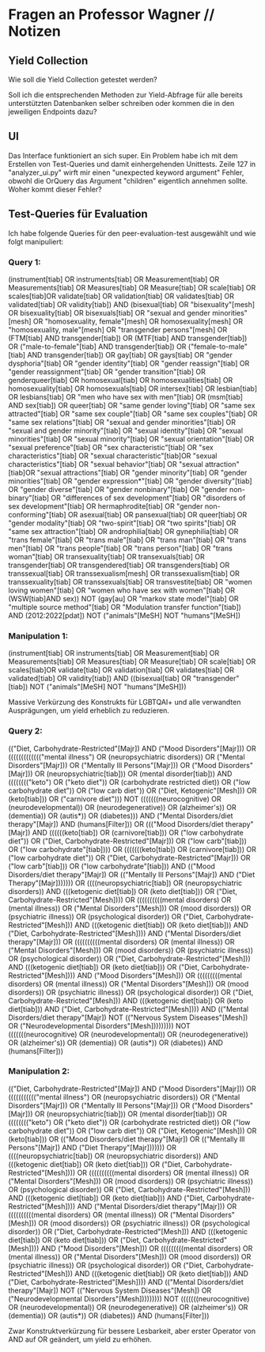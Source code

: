 # Fragen an Professor Wagner // Notizen

## Yield Collection
Wie soll die Yield Collection getestet werden? 

Soll ich die entsprechenden Methoden zur Yield-Abfrage für alle bereits unterstützten Datenbanken selber schreiben oder kommen die in den jeweiligen Endpoints dazu?

## UI
Das Interface funktioniert an sich super. Ein Problem habe ich mit dem Erstellen von Test-Queries und damit einhergehenden Unittests. Zeile 127 in "analyzer_ui.py" wirft mir einen "unexpected keyword argument" Fehler, obwohl die 
OrQuery das Argument "children" eigentlich annehmen sollte. Woher kommt dieser Fehler?

## Test-Queries für Evaluation
Ich habe folgende Queries für den peer-evaluation-test ausgewählt und wie folgt manipuliert:


### Query 1: 
(instrument[tiab] OR instruments[tiab] OR Measurement[tiab] OR Measurements[tiab] OR Measures[tiab] OR Measure[tiab] OR scale[tiab] OR scales[tiab]OR validate[tiab] OR validation[tiab] OR validates[tiab] OR validated[tiab] OR validity[tiab]) AND (bisexual[tiab] OR "bisexuality"[mesh] OR bisexuality[tiab] OR bisexuals[tiab] OR "sexual and gender minorities"[mesh] OR "homosexuality, female"[mesh] OR homosexuality[mesh] OR "homosexuality, male"[mesh] OR "transgender persons"[mesh] OR (FTM[tiab] AND transgender[tiab]) OR (MTF[tiab] AND transgender[tiab]) OR ("male-to-female"[tiab] AND transgender[tiab]) OR ("female-to-male"[tiab] AND transgender[tiab]) OR gay[tiab] OR gays[tiab] OR "gender dysphoria"[tiab] OR "gender identity"[tiab] OR "gender reassign"[tiab] OR "gender reassignment"[tiab] OR "gender transition"[tiab] OR genderqueer[tiab] OR homosexual[tiab] OR homosexualities[tiab] OR homosexuality[tiab] OR homosexuals[tiab] OR intersex[tiab] OR lesbian[tiab] OR lesbians[tiab] OR "men who have sex with men"[tiab] OR (msm[tiab] AND sex[tiab]) OR queer[tiab] OR "same gender loving"[tiab] OR "same sex attracted"[tiab] OR "same sex couple"[tiab] OR "same sex couples"[tiab] OR "same sex relations"[tiab] OR "sexual and gender minorities"[tiab] OR "sexual and gender minority"[tiab] OR "sexual identity"[tiab] OR "sexual minorities"[tiab] OR "sexual minority"[tiab] OR "sexual orientation"[tiab] OR "sexual preference"[tiab] OR "sex characteristic"[tiab] OR "sex characteristics"[tiab] OR "sexual characteristic"[tiab]OR "sexual characteristics"[tiab] OR "sexual behavior"[tiab] OR "sexual attraction"[tiab]OR "sexual attractions"[tiab] OR "gender minority"[tiab] OR "gender minorities"[tiab] OR "gender expression*"[tiab] OR "gender diversity"[tiab] OR "gender diverse"[tiab] OR "gender nonbinary"[tiab] OR "gender non-binary"[tiab] OR "differences of sex development"[tiab] OR "disorders of sex development"[tiab] OR hermaphrodite[tiab] OR "gender non-conforming"[tiab] OR asexual[tiab] OR pansexual[tiab] OR queer[tiab] OR "gender modality"[tiab] OR "two-spirit"[tiab] OR "two spirits"[tiab] OR "same sex attraction"[tiab] OR androphilia[tiab] OR gynephilia[tiab] OR "trans female"[tiab] OR "trans male"[tiab] OR "trans man"[tiab] OR "trans men"[tiab] OR "trans people"[tiab] OR "trans person"[tiab] OR "trans woman"[tiab] OR transexuality[tiab] OR transexuals[tiab] OR transgender[tiab] OR transgendered[tiab] OR transgenders[tiab] OR transsexual[tiab] OR transsexualism[mesh] OR transsexualism[tiab] OR transsexuality[tiab] OR transsexuals[tiab] OR transvestite[tiab] OR "women loving women"[tiab] OR "women who have sex with women"[tiab] OR (WSW[tiab]AND sex)) NOT (gay[au] OR "markov state model"[tiab] OR "multiple source method"[tiab] OR "Modulation transfer function"[tiab]) AND (2012:2022[pdat]) NOT ("animals"[MeSH] NOT "humans"[MeSH])
    
### Manipulation 1:
(instrument[tiab] OR instruments[tiab] OR Measurement[tiab] OR Measurements[tiab] OR Measures[tiab] OR Measure[tiab] OR scale[tiab] OR scales[tiab]OR validate[tiab] OR validation[tiab] OR validates[tiab] OR validated[tiab] OR validity[tiab]) AND ((bisexual[tiab] OR "transgender"[tiab]) NOT ("animals"[MeSH] NOT "humans"[MeSH]))

Massive Verkürzung des Konstrukts für LGBTQAI+ und alle verwandten Ausprägungen, um yield erheblich zu reduzieren.

### Query 2:
(("Diet, Carbohydrate-Restricted"[Majr]) AND ("Mood Disorders"[Majr])) OR ((((((((((((("mental illness") OR (neuropsychiatric disorders)) OR ("Mental Disorders"[Majr])) OR ("Mentally Ill Persons"[Majr])) OR ("Mood Disorders"[Majr])) OR (neuropsychiatric[tiab])) OR (mental disorder[tiab])) AND (((((((("keto") OR ("keto diet")) OR (carbohydrate restricted diet)) OR ("low carbohydrate diet")) OR ("low carb diet")) OR ("Diet, Ketogenic"[Mesh])) OR (keto[tiab])) OR ("carnivore diet"))) NOT (((((((neurocognitive) OR (neurodevelopmental)) OR (neurodegenerative)) OR (alzheimer's)) OR (dementia)) OR (autis*)) OR (diabetes))) AND ("Mental Disorders/diet therapy"[Majr]) AND (humans[Filter])) OR ((("Mood Disorders/diet therapy"[Majr]) AND ((((((keto[tiab]) OR (carnivore[tiab])) OR ("low carbohydrate diet")) OR ("Diet, Carbohydrate-Restricted"[Majr])) OR ("low carb"[tiab])) OR ("low carbohydrate"[tiab]))) OR (((((((keto[tiab]) OR (carnivore[tiab])) OR ("low carbohydrate diet")) OR ("Diet, Carbohydrate-Restricted"[Majr])) OR ("low carb"[tiab])) OR ("low carbohydrate"[tiab])) AND (("Mood Disorders/diet therapy"[Majr]) OR (("Mentally Ill Persons"[Majr]) AND ("Diet Therapy"[Majr])))))) OR ((((neuropsychiatric[tiab]) OR (neuropsychiatric disorders)) AND (((ketogenic diet[tiab]) OR (keto diet[tiab])) OR ("Diet, Carbohydrate-Restricted"[Mesh]))) OR ((((((((((mental disorders) OR (mental illness)) OR ("Mental Disorders"[Mesh])) OR (mood disorders)) OR (psychiatric illness)) OR (psychological disorder)) OR ("Diet, Carbohydrate-Restricted"[Mesh])) AND (((ketogenic diet[tiab]) OR (keto diet[tiab])) AND ("Diet, Carbohydrate-Restricted"[Mesh]))) AND ("Mental Disorders/diet therapy"[Majr])) OR ((((((((((mental disorders) OR (mental illness)) OR ("Mental Disorders"[Mesh])) OR (mood disorders)) OR (psychiatric illness)) OR (psychological disorder)) OR ("Diet, Carbohydrate-Restricted"[Mesh])) AND (((ketogenic diet[tiab]) OR (keto diet[tiab])) OR ("Diet, Carbohydrate-Restricted"[Mesh]))) AND ("Mood Disorders"[Mesh])) OR (((((((((mental disorders) OR (mental illness)) OR ("Mental Disorders"[Mesh])) OR (mood disorders)) OR (psychiatric illness)) OR (psychological disorder)) OR ("Diet, Carbohydrate-Restricted"[Mesh])) AND (((ketogenic diet[tiab]) OR (keto diet[tiab])) AND ("Diet, Carbohydrate-Restricted"[Mesh]))) AND (("Mental Disorders/diet therapy"[Majr]) NOT (("Nervous System Diseases"[Mesh]) OR ("Neurodevelopmental Disorders"[Mesh])))))))) NOT (((((((neurocognitive) OR (neurodevelopmental)) OR (neurodegenerative)) OR (alzheimer's)) OR (dementia)) OR (autis*)) OR (diabetes)) AND (humans[Filter]))

### Manipulation 2:
(("Diet, Carbohydrate-Restricted"[Majr]) AND ("Mood Disorders"[Majr])) OR ((((((((((("mental illness") OR (neuropsychiatric disorders)) OR ("Mental Disorders"[Majr])) OR ("Mentally Ill Persons"[Majr])) OR ("Mood Disorders"[Majr])) OR (neuropsychiatric[tiab])) OR (mental disorder[tiab])) OR (((((((("keto") OR ("keto diet")) OR (carbohydrate restricted diet)) OR ("low carbohydrate diet")) OR ("low carb diet")) OR ("Diet, Ketogenic"[Mesh])) OR (keto[tiab])) OR (("Mood Disorders/diet therapy"[Majr]) OR (("Mentally Ill Persons"[Majr]) AND ("Diet Therapy"[Majr])))))) OR ((((neuropsychiatric[tiab]) OR (neuropsychiatric disorders)) AND (((ketogenic diet[tiab]) OR (keto diet[tiab])) OR ("Diet, Carbohydrate-Restricted"[Mesh]))) OR ((((((((((mental disorders) OR (mental illness)) OR ("Mental Disorders"[Mesh])) OR (mood disorders)) OR (psychiatric illness)) OR (psychological disorder)) OR ("Diet, Carbohydrate-Restricted"[Mesh])) AND (((ketogenic diet[tiab]) OR (keto diet[tiab])) AND ("Diet, Carbohydrate-Restricted"[Mesh]))) AND ("Mental Disorders/diet therapy"[Majr])) OR ((((((((((mental disorders) OR (mental illness)) OR ("Mental Disorders"[Mesh])) OR (mood disorders)) OR (psychiatric illness)) OR (psychological disorder)) OR ("Diet, Carbohydrate-Restricted"[Mesh])) AND (((ketogenic diet[tiab]) OR (keto diet[tiab])) OR ("Diet, Carbohydrate-Restricted"[Mesh]))) AND ("Mood Disorders"[Mesh])) OR (((((((((mental disorders) OR (mental illness)) OR ("Mental Disorders"[Mesh])) OR (mood disorders)) OR (psychiatric illness)) OR (psychological disorder)) OR ("Diet, Carbohydrate-Restricted"[Mesh])) AND (((ketogenic diet[tiab]) OR (keto diet[tiab])) AND ("Diet, Carbohydrate-Restricted"[Mesh]))) AND (("Mental Disorders/diet therapy"[Majr]) NOT (("Nervous System Diseases"[Mesh]) OR ("Neurodevelopmental Disorders"[Mesh])))))))) NOT (((((((neurocognitive) OR (neurodevelopmental)) OR (neurodegenerative)) OR (alzheimer's)) OR (dementia)) OR (autis*)) OR (diabetes)) AND (humans[Filter]))

Zwar Konstruktverkürzung für bessere Lesbarkeit, aber erster Operator von AND auf OR geändert, um yield zu erhöhen.